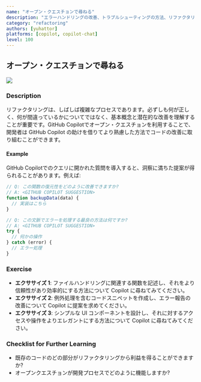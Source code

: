 ```yaml
---
name: "オープン・クエスチョンで尋ねる"
description: "エラーハンドリングの改善、トラブルシューティングの方法、リファクタリングアイデアなど、コード改善についてはオープンクエスチョンを使用することで、新しいアイデアを GitHub Copilot から引き出すことができます。"
category: "refactoring"
authors: [yuhattor]
platforms: [copilot, copilot-chat]
level: 100
---
```


## オープン・クエスチョンで尋ねる

<img src="https://img.shields.io/badge/Lv1-Early_Stage_Pattern-blue">

### Description

リファクタリングは、しばしば複雑なプロセスであります。必ずしも何が正しく、何が間違っているかについてではなく、基本概念と潜在的な改善を理解することが重要です。GitHub Copilotでオープン・クエスチョンを利用することで、開発者は GitHub Copilot の助けを借りてより熟慮した方法でコードの改善に取り組むことができます。

#### Example

GitHub Copilotでのクエリに開かれた質問を導入すると、洞察に満ちた提案が得られることがあります。例えば: 

```javascript
// Q: この関数の復元性をどのように改善できますか? 
// A: <GITHUB COPILOT SUGGESTION>
function backupData(data) {
  // 実装はこちら
}

// Q: この文脈でエラーを処理する最良の方法は何ですか? 
// A: <GITHUB COPILOT SUGGESTION>
try {
  // 何かの操作
} catch (error) {
  // エラー処理
}
```

### Exercise

- **エクササイズ 1**: ファイルハンドリングに関連する関数を記述し、それをより信頼性があり効率的にする方法について Copilot に尋ねてみてください。
- **エクササイズ 2**: 例外処理を含むコードスニペットを作成し、エラー報告の改善について Copilot に提案を求めてください。
- **エクササイズ 3**: シンプルな UI コンポーネントを設計し、それに対するアクセスや操作をよりエレガントにする方法について Copilot に尋ねてみてください。

### Checklist for Further Learning

- 既存のコードのどの部分がリファクタリングから利益を得ることができますか?
- オープンクエスチョンが開発プロセスでどのように機能しますか?
